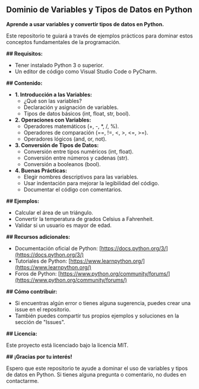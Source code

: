 
## Dominio de Variables y Tipos de Datos en Python

**Aprende a usar variables y convertir tipos de datos en Python.**

Este repositorio te guiará a través de ejemplos prácticos para dominar estos conceptos fundamentales de la programación.

**## Requisitos:**

* Tener instalado Python 3 o superior.
* Un editor de código como Visual Studio Code o PyCharm.

**## Contenido:**

* **1. Introducción a las Variables:**
    * ¿Qué son las variables?
    * Declaración y asignación de variables.
    * Tipos de datos básicos (int, float, str, bool).
* **2. Operaciones con Variables:**
    * Operadores matemáticos (+, -, *, /, %).
    * Operadores de comparación (==, !=, <, >, <=, >=).
    * Operadores lógicos (and, or, not).
* **3. Conversión de Tipos de Datos:**
    * Conversión entre tipos numéricos (int, float).
    * Conversión entre números y cadenas (str).
    * Conversión a booleanos (bool).
* **4. Buenas Prácticas:**
    * Elegir nombres descriptivos para las variables.
    * Usar indentación para mejorar la legibilidad del código.
    * Documentar el código con comentarios.

**## Ejemplos:**

* Calcular el área de un triángulo.
* Convertir la temperatura de grados Celsius a Fahrenheit.
* Validar si un usuario es mayor de edad.

**## Recursos adicionales:**

* Documentación oficial de Python: [https://docs.python.org/3/](https://docs.python.org/3/)
* Tutoriales de Python: [https://www.learnpython.org/](https://www.learnpython.org/)
* Foros de Python: [https://www.python.org/community/forums/](https://www.python.org/community/forums/)

**## Cómo contribuir:**

* Si encuentras algún error o tienes alguna sugerencia, puedes crear una issue en el repositorio.
* También puedes compartir tus propios ejemplos y soluciones en la sección de "Issues".

**## Licencia:**

Este proyecto está licenciado bajo la licencia MIT.

**## ¡Gracias por tu interés!**

Espero que este repositorio te ayude a dominar el uso de variables y tipos de datos en Python. Si tienes alguna pregunta o comentario, no dudes en contactarme.
